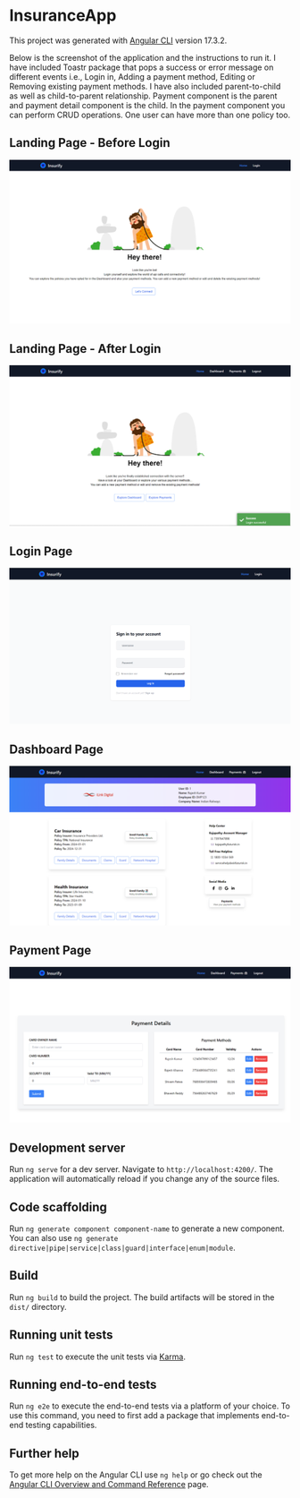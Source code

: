 # InsuranceApp

This project was generated with [Angular CLI](https://github.com/angular/angular-cli) version 17.3.2.

Below is the screenshot of the application and the instructions to run it. I have included Toastr package that pops a success or error message on different events i.e., Login in, Adding a payment method, Editing or Removing existing payment methods. I have also included parent-to-child as well as child-to-parent relationship. Payment component is the parent and payment detail component is the child. In the payment component you can perform CRUD operations. One user can have more than one policy too.

## Landing Page - Before Login

![alt text](https://github.com/shiv35674/iLink-Assessment-Frontend/blob/main/screenshot/Landing%20Page%20-%20BL.png)

## Landing Page - After Login

![alt text](https://github.com/shiv35674/iLink-Assessment-Frontend/blob/main/screenshot/Landing%20Page%20-%20AL.png)

## Login Page

![alt text](https://github.com/shiv35674/iLink-Assessment-Frontend/blob/main/screenshot/Login%20Page.png)

## Dashboard Page

![alt text](https://github.com/shiv35674/iLink-Assessment-Frontend/blob/main/screenshot/Dashboard%20Page.png)

## Payment Page

![alt text](https://github.com/shiv35674/iLink-Assessment-Frontend/blob/main/screenshot/Payment%20Page.png)

## Development server

Run `ng serve` for a dev server. Navigate to `http://localhost:4200/`. The application will automatically reload if you change any of the source files.

## Code scaffolding

Run `ng generate component component-name` to generate a new component. You can also use `ng generate directive|pipe|service|class|guard|interface|enum|module`.

## Build

Run `ng build` to build the project. The build artifacts will be stored in the `dist/` directory.

## Running unit tests

Run `ng test` to execute the unit tests via [Karma](https://karma-runner.github.io).

## Running end-to-end tests

Run `ng e2e` to execute the end-to-end tests via a platform of your choice. To use this command, you need to first add a package that implements end-to-end testing capabilities.

## Further help

To get more help on the Angular CLI use `ng help` or go check out the [Angular CLI Overview and Command Reference](https://angular.io/cli) page.
